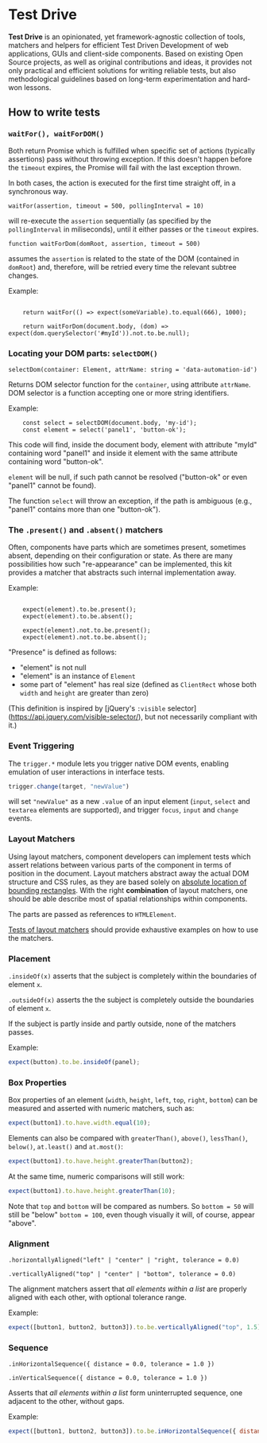 # Test Drive

**Test Drive** is an opinionated, yet framework-agnostic collection of tools, matchers and helpers for efficient Test Driven Development of web applications, GUIs and client-side components. Based on existing Open Source projects, as well as original contributions and ideas, it provides not only practical and efficient solutions for writing reliable tests, but also methodological guidelines based on long-term experimentation and hard-won lessons.

## How to write tests

### `waitFor(), waitForDOM()`

Both return Promise which is fulfilled when specific set of actions
(typically assertions) pass without throwing exception. If this doesn't
happen before the `timeout` expires, the Promise will fail with the last
exception thrown.

In both cases, the action is executed for the first time straight off,
in a synchronous way.

`waitFor(assertion, timeout = 500, pollingInterval = 10)`

will re-execute the `assertion` sequentially (as specified by the
`pollingInterval` in miliseconds), until it either passes or the `timeout`
expires.

`function waitForDom(domRoot, assertion, timeout = 500)`

assumes the `assertion` is related to the state of the DOM (contained in
`domRoot`) and, therefore, will be retried every time the relevant subtree
changes.

Example:

```tsx

    return waitFor(() => expect(someVariable).to.equal(666), 1000);

    return waitForDom(document.body, (dom) => expect(dom.querySelector('#myId')).not.to.be.null);

```

### Locating your DOM parts: `selectDOM()`

`selectDom(container: Element, attrName: string = 'data-automation-id')`

Returns DOM selector function for the `container`, using attribute `attrName`.
DOM selector is a function accepting one or more string identifiers.

Example:

```tsx
    const select = selectDOM(document.body, 'my-id');
    const element = select('panel1', 'button-ok');
```

This code will find, inside the document body, element with attribute
"myId" containing word "panel1" and inside it element with the same
attribute containing word "button-ok".

`element` will be null, if such path cannot be resolved ("button-ok" or
even "panel1" cannot be found).

The function `select` will throw an exception, if the path is ambiguous
(e.g., "panel1" contains more than one "button-ok").

### The `.present()` and `.absent()` matchers

Often, components have parts which are sometimes present, sometimes
absent, depending on their configuration or state. As there are many
possibilities how such "re-appearance" can be implemented, this kit
provides a matcher that abstracts such internal implementation away.

Example:

```tsx

    expect(element).to.be.present();
    expect(element).to.be.absent();

    expect(element).not.to.be.present();
    expect(element).not.to.be.absent();

```

"Presence" is defined as follows:

- "element" is not null
- "element" is an instance of `Element`
- some part of "element" has real size (defined as `ClientRect` whose
  both `width` and `height` are greater than zero)

(This definition is inspired by [jQuery's `:visible` selector]
(https://api.jquery.com/visible-selector/), but not
necessarily compliant with it.)

### Event Triggering

The `trigger.*` module lets you trigger native DOM events, enabling emulation
of user interactions in interface tests.

```javascript
trigger.change(target, "newValue")
```
will set `"newValue"` as a new `.value` of an input element (`input`, `select` and `textarea`
elements are supported), and trigger `focus`, `input` and `change` events.


### Layout Matchers

Using layout matchers, component developers can implement tests which assert relations between various parts of the
component in terms of position in the document. Layout matchers abstract away the actual DOM structure and CSS rules,
as they are based solely on 
[absolute location of bounding rectangles](https://developer.mozilla.org/en-US/docs/Web/API/Element/getClientRects). With
the right **combination** of layout matchers, one should be able describe most of spatial relationships within components.

The parts are passed as references to `HTMLElement`.

[Tests of layout matchers](test/layout.spec.ts) should provide exhaustive examples on how to use the matchers.

### Placement

`.insideOf(x)` asserts that the subject is completely within the boundaries of element `x`.

`.outsideOf(x)` asserts the the subject is completely outside the boundaries of element `x`.

If the subject is partly inside and partly outside, none of the matchers passes.

Example:

```javascript
expect(button).to.be.insideOf(panel);

```

### Box Properties

Box properties of an element (`width`, `height`, `left`, `top`, `right`, `bottom`) can be measured
and asserted with numeric matchers, such as:

```javascript
expect(button1).to.have.width.equal(10);
```

Elements can also be compared with `greaterThan()`, `above()`, `lessThan()`, `below()`, `at.least()` and `at.most()`:

```javascript
expect(button1).to.have.height.greaterThan(button2);
```

At the same time, numeric comparisons will still work:

```javascript
expect(button1).to.have.height.greaterThan(10);
```

Note that `top` and `bottom` will be compared as numbers. So `bottom = 50` will still be "below" `bottom = 100`, even though
visually it will, of course, appear "above".

### Alignment

`.horizontallyAligned("left" | "center" | "right, tolerance = 0.0)`

`.verticallyAligned("top" | "center" | "bottom", tolerance = 0.0)`

The alignment matchers assert that  *all elements within a list* are properly aligned with each other, with optional tolerance range.

Example:

```javascript
expect([button1, button2, button3]).to.be.verticallyAligned("top", 1.5);
```

### Sequence

`.inHorizontalSequence({ distance = 0.0, tolerance = 1.0 })`

`.inVerticalSequence({ distance = 0.0, tolerance = 1.0 })`

Asserts that *all elements within a list* form uninterrupted sequence, one adjacent to the other, without gaps. 

Example:

```javascript
expect([button1, button2, button3]).to.be.inHorizontalSequence({ distance: 10.0 });
```
